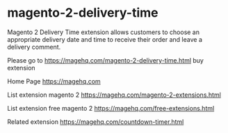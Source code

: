 # magento-2-delivery-time
Magento 2 Delivery Time extension allows customers to choose an appropriate delivery date and time to receive their order and leave a delivery comment.

Please go to https://magehq.com/magento-2-delivery-time.html buy extension

Home Page https://magehq.com

List extension magento 2 https://magehq.com/magento-2-extensions.html

List extension free magento 2 https://magehq.com/free-extensions.html

Related extension https://magehq.com/countdown-timer.html
